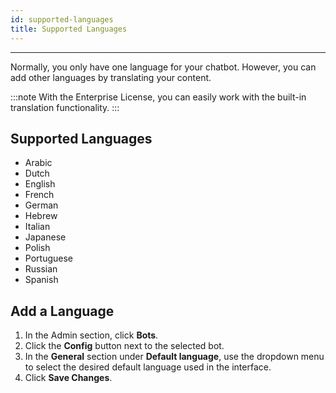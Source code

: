 ```yaml
---
id: supported-languages
title: Supported Languages
---
```


---

Normally, you only have one language for your chatbot. However, you can add other languages by translating your content.

:::note
With the Enterprise License, you can easily work with the built-in translation functionality.
:::

## Supported Languages

- Arabic
- Dutch
- English
- French
- German
- Hebrew
- Italian
- Japanese
- Polish
- Portuguese
- Russian
- Spanish

## Add a Language

1. In the Admin section, click **Bots**.
2. Click the **Config** button next to the selected bot.
3. In the **General** section under **Default language**, use the dropdown menu to select the desired default language used in the interface.
4. Click **Save Changes**.
